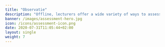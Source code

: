 ```yaml
---
title: "Observatie"
description: "Offline, lecturers offer a wide variety of ways to assess each student’s progress and final level. The goals for students are to ***assess their progress and deficiencies*** to ***meet the course goals***. Let’s take this online!!"
banner: /images/assessment-hero.jpg
icon: /icons/assessment-icon.png
date: 2020-07-31T11:05:44+02:00
layout: single
weight: 7
---
```

